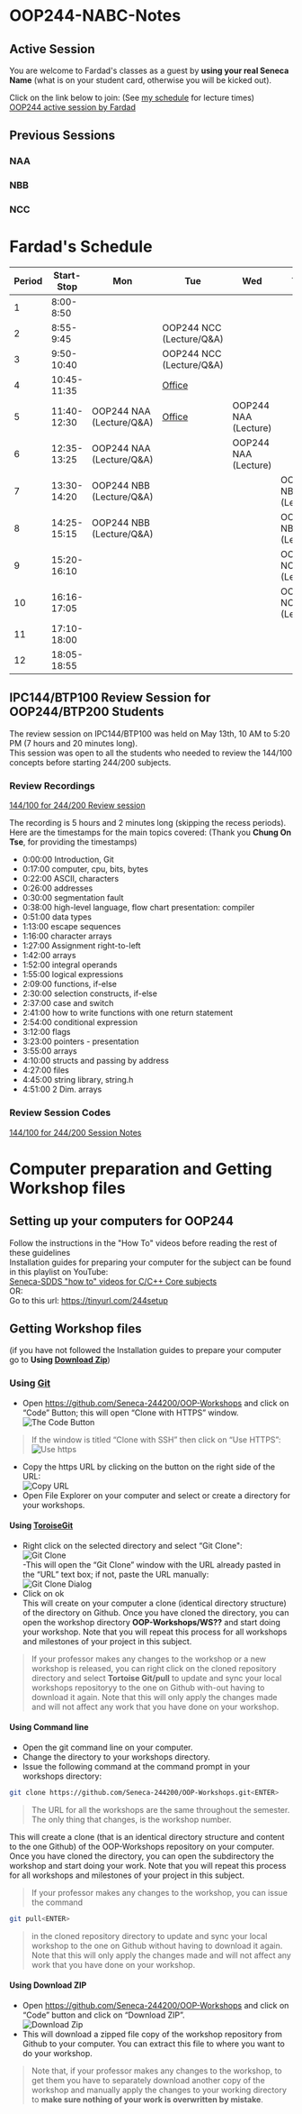 # OOP244-NABC-Notes
## Active Session
You are welcome to Fardad's classes as a guest by **using your real Seneca Name** (what is on your student card, otherwise you will be kicked out).

Click on the link below to join: (See [my schedule](#fardads-schedule) for lecture times)<br />
[OOP244 active session by Fardad]()
## Previous Sessions
### NAA

### NBB

### NCC


# Fardad's Schedule
| Period | Start-Stop  | Mon | Tue | Wed | Thu | Fri |
|--------|-------------|-----|-----|-----|------|------|
| 1      | 8:00-8:50   | |||| |
| 2      | 8:55-9:45   | |OOP244 NCC (Lecture/Q&A)||| |
| 3      | 9:50-10:40  | |OOP244 NCC (Lecture/Q&A)| || |
| 4      | 10:45-11:35 | |[Office](https://teams.microsoft.com/l/channel/19%3aCAXjRJyUURGczRLmR8Yjs_B8IVCqC3yLi5XX0f9hnRA1%40thread.tacv2/General?groupId=497b3c92-f3bb-47c3-8459-c8a8cff5e751&tenantId=eb34f74a-58e7-4a8b-9e59-433e4c412757)| || |
| 5      | 11:40-12:30 |OOP244 NAA (Lecture/Q&A) |[Office](https://teams.microsoft.com/l/channel/19%3aCAXjRJyUURGczRLmR8Yjs_B8IVCqC3yLi5XX0f9hnRA1%40thread.tacv2/General?groupId=497b3c92-f3bb-47c3-8459-c8a8cff5e751&tenantId=eb34f74a-58e7-4a8b-9e59-433e4c412757)|OOP244 NAA (Lecture) | | |
| 6      | 12:35-13:25 |OOP244 NAA (Lecture/Q&A) ||OOP244 NAA (Lecture) | | |
| 7      | 13:30-14:20 |OOP244 NBB (Lecture/Q&A) | | |OOP244 NBB (Lecture) ||
| 8      | 14:25-15:15 |OOP244 NBB (Lecture/Q&A) | | |OOP244 NBB (Lecture) ||
| 9      | 15:20-16:10 | | ||OOP244 NCC (Lecture)||
| 10     | 16:16-17:05 | |||OOP244 NCC (Lecture)||
| 11     | 17:10-18:00 | | | | | |
| 12     | 18:05-18:55 | | | | | |

## IPC144/BTP100 Review Session for OOP244/BTP200 Students
The review session on IPC144/BTP100 was held on May 13th, 10 AM to 5:20 PM (7 hours and 20 minutes long). <br />
This session was open to all the students who needed to review the 144/100 concepts before starting 244/200 subjects.<br />

### Review Recordings
[144/100 for 244/200 Review session](https://recordings.rna2.blindsidenetworks.com/senecacollege/f2f6a54f9f645d3f6c67dcc4a92dcade141b9b99-1620913137318/capture/)

The recording is 5 hours and 2 minutes long (skipping the recess periods).<br />
Here are the timestamps for the main topics covered: (Thank you **Chung On Tse**, for providing the timestamps)<br />

- 0:00:00 Introduction, Git 
- 0:17:00 computer, cpu, bits, bytes
- 0:22:00 ASCII, characters
- 0:26:00 addresses
- 0:30:00 segmentation fault
- 0:38:00 high-level language, flow chart presentation: compiler
- 0:51:00 data types
- 1:13:00 escape sequences
- 1:16:00 character arrays
- 1:27:00 Assignment right-to-left
- 1:42:00 arrays
- 1:52:00 integral operands
- 1:55:00 logical expressions
- 2:09:00 functions, if-else
- 2:30:00 selection constructs, if-else
- 2:37:00 case and switch
- 2:41:00 how to write functions with one return statement
- 2:54:00 conditional expression
- 3:12:00 flags
- 3:23:00 pointers - presentation
- 3:55:00 arrays
- 4:10:00 structs and passing by address
- 4:27:00 files
- 4:45:00 string library, string.h
- 4:51:00 2 Dim. arrays
### Review Session Codes
[144/100 for 244/200 Session Notes](https://github.com/Seneca-244200/OOP244NABC-Notes/tree/main/144For244Review)


# Computer preparation and Getting Workshop files
## Setting up your computers for OOP244

Follow the instructions in the "How To" videos before reading the rest of these guidelines<br />
Installation guides for preparing your computer for the subject can be found in this playlist on YouTube:<br />
[Seneca-SDDS "how to" videos for C/C++ Core subjects](https://www.youtube.com/playlist?list=PLxB4x6RkylosAh1of4FnX7-g2fk0MUeyc)<br />
OR:<br />
Go to this url: https://tinyurl.com/244setup 


## Getting Workshop files
(if you have not followed the Installation guides to prepare your computer go to **Using [Download Zip](#using-download-zip)**)<br />

### Using [Git](https://git-scm.com/download/win)
- Open https://github.com/Seneca-244200/OOP-Workshops and click on “Code” Button; this will open “Clone with HTTPS” window.<br />
![The Code Button](images/code.png)
> If the window is titled “Clone with SSH” then click on “Use HTTPS”: <br />
![Use https](images/usehttps.png)
- Copy the https URL by clicking on the button on the right side of the URL:<br />![Copy URL](images/copyurl.png)
- Open File Explorer on your computer and select or create a directory for your workshops.
#### Using [ToroiseGit](https://tortoisegit.org/download/)
- Right click on the selected directory and select “Git Clone":<br /> ![Git Clone](images/gitclone.png)<br />
-This will open the “Git Clone” window with the URL already pasted in the “URL” text box; if not, paste the URL manually:<br /> ![Git Clone Dialog](images/gitcloneDialog.png)<br />
- Click on ok<br />
This will create on your computer a clone (identical directory structure) of the directory on Github.  Once you have cloned the directory, you can open the workshop directory **OOP-Workshops/WS??** and start doing your workshop. Note that you will repeat this process for all workshops and milestones of your project in this subject.
> If your professor makes any changes to the workshop or a new workshop is released, you can right click on the cloned repository directory and select **Tortoise Git/pull** to update and sync your local workshops repositoryy to the one on Github with-out having to download it again. Note that this will only apply the changes made and will not affect any work that you have done on your workshop.
#### Using Command line
- Open the git command line on your computer.
- Change the directory to your workshops directory.
- Issue the following command at the command prompt in your workshops directory: 
``` bash
git clone https://github.com/Seneca-244200/OOP-Workshops.git<ENTER>
```
> The URL for all the workshops are the same throughout the semester. The only thing that changes, is the workshop number.<br/>

This will create a clone (that is an identical directory structure and content to the one Github) of the OOP-Workshops repository on your computer.  Once you have cloned the directory, you can open the subdirectory the workshop and start doing your work. Note that you will repeat this process for all workshops and milestones of your project in this subject.

> If your professor makes any changes to the workshop, you can issue the command
``` bash 
git pull<ENTER>
``` 
>  in the cloned repository directory to update and sync your local workshop to the one on Github without having to download it again. Note that this will only apply the changes made and will not affect any work that you have done on your workshop.

#### Using Download ZIP
- Open https://github.com/Seneca-244200/OOP-Workshops  and click on “Code” button and click on “Download ZIP”.<br />
![Download Zip](images/downloadzip.png)<br />
- This will download a zipped file copy of the workshop repository from Github to your computer. You can extract this file to where you want to do your workshop. <br />
> Note that, if your professor makes any changes to the workshop, to get them you have to separately download another copy of the workshop and manually apply the changes to your working directory to **make sure nothing of your work is overwritten by mistake**.

